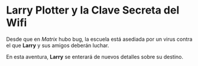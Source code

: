 # Larry Plotter y la Clave Secreta del Wifi

Desde que en *Matrix* hubo bug, la escuela está asediada por un virus
contra el que **Larry** y sus amigos deberán luchar.

En esta aventura, **Larry** se enterará de nuevos detalles sobre su destino.

